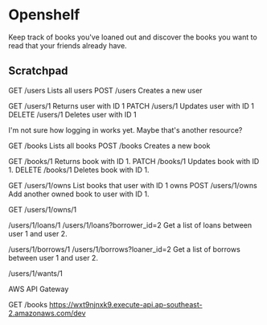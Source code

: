 # Openshelf

Keep track of books you've loaned out and discover the books you want to read
that your friends already have.

## Scratchpad

GET /users Lists all users
POST /users Creates a new user

GET /users/1 Returns user with ID 1
PATCH /users/1 Updates user with ID 1
DELETE /users/1 Deletes user with ID 1

I'm not sure how logging in works yet. Maybe that's another resource?

GET /books Lists all books
POST /books Creates a new book

GET /books/1 Returns book with ID 1.
PATCH /books/1 Updates book with ID 1.
DELETE /books/1 Deletes book with ID 1.

GET /users/1/owns List books that user with ID 1 owns
POST /users/1/owns Add another owned book to user with ID 1.

GET /users/1/owns/1 



/users/1/loans/1
/users/1/loans?borrower_id=2 Get a list of loans between user 1 and user 2.

/users/1/borrows/1
/users/1/borrows?loaner_id=2 Get a list of borrows between user 1 and user 2.


/users/1/wants/1


AWS API Gateway

GET /books https://wxt9njnxk9.execute-api.ap-southeast-2.amazonaws.com/dev
